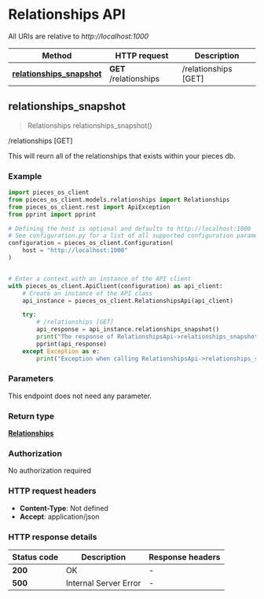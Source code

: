 # Relationships API

All URIs are relative to *http://localhost:1000*

Method | HTTP request | Description
------------- | ------------- | -------------
[**relationships_snapshot**](RelationshipsApi#relationships_snapshot) | **GET** /relationships | /relationships [GET]


## **relationships_snapshot**
> Relationships relationships_snapshot()

/relationships [GET]

This will reurn all of the relationships that exists within your pieces db.

### Example


```python
import pieces_os_client
from pieces_os_client.models.relationships import Relationships
from pieces_os_client.rest import ApiException
from pprint import pprint

# Defining the host is optional and defaults to http://localhost:1000
# See configuration.py for a list of all supported configuration parameters.
configuration = pieces_os_client.Configuration(
    host = "http://localhost:1000"
)


# Enter a context with an instance of the API client
with pieces_os_client.ApiClient(configuration) as api_client:
    # Create an instance of the API class
    api_instance = pieces_os_client.RelationshipsApi(api_client)

    try:
        # /relationships [GET]
        api_response = api_instance.relationships_snapshot()
        print("The response of RelationshipsApi->relationships_snapshot:\n")
        pprint(api_response)
    except Exception as e:
        print("Exception when calling RelationshipsApi->relationships_snapshot: %s\n" % e)
```



### Parameters

This endpoint does not need any parameter.

### Return type

[**Relationships**](../models/Relationships)

### Authorization

No authorization required

### HTTP request headers

 - **Content-Type**: Not defined
 - **Accept**: application/json

### HTTP response details

| Status code | Description | Response headers |
|-------------|-------------|------------------|
**200** | OK |  -  |
**500** | Internal Server Error |  -  |



